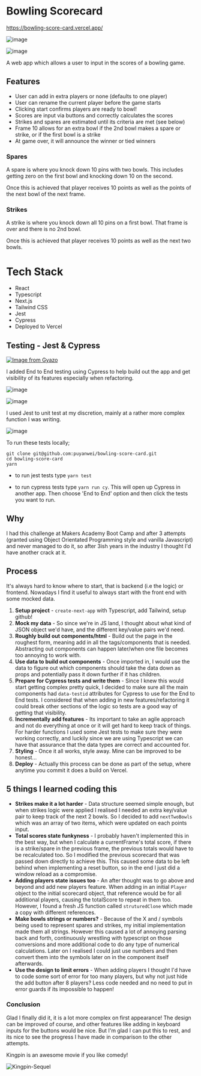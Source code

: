 # Bowling Scorecard

https://bowling-score-card.vercel.app/

![image](https://user-images.githubusercontent.com/14803518/205291630-ff0d8145-a093-450e-bcac-753fe755a5d4.png)

![image](https://user-images.githubusercontent.com/14803518/205291586-c9673b48-8a57-454b-9e5f-9875c44c0ced.png)

A web app which allows a user to input in the scores of a bowling game.

## Features

- User can add in extra players or none (defaults to one player)
- User can rename the current player before the game starts
- Clicking start confirms players are ready to bowl!
- Scores are input via buttons and correctly calculates the scores
- Strikes and spares are estimated until its criteria are met (see below)
- Frame 10 allows for an extra bowl if the 2nd bowl makes a spare or strike, or if the first bowl is a strike
- At game over, it will announce the winner or tied winners

### Spares

A spare is where you knock down 10 pins with two bowls. This includes getting zero on the first bowl and knocking down 10 on the second.

Once this is achieved that player receives 10 points as well as the points of the next bowl of the next frame.

### Strikes

A strike is where you knock down all 10 pins on a first bowl. That frame is over and there is no 2nd bowl.

Once this is achieved that player receives 10 points as well as the next two bowls.

# Tech Stack

- React
- Typescript
- Next.js
- Tailwind CSS
- Jest
- Cypress
- Deployed to Vercel

## Testing - Jest & Cypress

[![Image from Gyazo](https://i.gyazo.com/89df901784e007b95556f674cc48bd58.gif)](https://gyazo.com/89df901784e007b95556f674cc48bd58)

I added End to End testing using Cypress to help build out the app and get visibility of its features especially when refactoring.

![image](https://user-images.githubusercontent.com/14803518/205377551-34379816-2021-4bf8-8e53-d39456fff522.png)

![image](https://user-images.githubusercontent.com/14803518/205377665-171ac05a-fcef-401a-89aa-f6c7cedbc566.png)

I used Jest to unit test at my discretion, mainly at a rather more complex function I was writing.

![image](https://user-images.githubusercontent.com/14803518/205377843-27b11ed6-14f1-44a6-9956-39b113e2e3a8.png)

To run these tests locally;

```
git clone git@github.com:puyanwei/bowling-score-card.git
cd bowling-score-card
yarn
```

- to run jest tests type `yarn test`

- to run cypress tests type `yarn run cy`. This will open up Cypress in another app. Then choose 'End to End' option and then click the tests you want to run.

## Why

I had this challenge at Makers Academy Boot Camp and after 3 attempts (granted using Object Orientated Programming style and vanilla Javascript) and never managed to do it, so after 3ish years in the industry I thought I'd have another crack at it.

## Process

It's always hard to know where to start, that is backend (i.e the logic) or frontend. Nowadays I find it useful to always start with the front end with some mocked data.

1. **Setup project** - `create-next-app` with Typescript, add Tailwind, setup github!
2. **Mock my data** - So since we're in JS land, I thought about what kind of JSON object we'd have, and the different key/value pairs we'd need.
3. **Roughly build out components/html** - Build out the page in the roughest form, meaning add in all the tags/components that is needed. Abstracting out components can happen later/when one file becomes too annoying to work with.
4. **Use data to build out components** - Once imported in, I would use the data to figure out which components should take the data down as props and potentially pass it down further if it has children.
5. **Prepare for Cypress tests and write them** - Since I knew this would start getting complex pretty quick, I decided to make sure all the main components had `data-testid` attributes for Cypress to use for the End to End tests. I considered that when adding in new features/refactoring it could break other sections of the logic so tests are a good way of getting that visibility.
6. **Incrementally add features** - Its important to take an agile approach and not do everything at once or it will get hard to keep track of things. For harder functions I used some Jest tests to make sure they were working correctly, and luckily since we are using Typescript we can have that assurance that the data types are correct and accounted for.
7. **Styling** - Once it all works, style away. Mine can be improved to be honest...
8. **Deploy** - Actually this process can be done as part of the setup, where anytime you commit it does a build on Vercel.

## 5 things I learned coding this

- **Strikes make it a lot harder** - Data structure seemed simple enough, but when strikes logic were applied I realised I needed an extra key/value pair to keep track of the next 2 bowls. So I decided to add `nextTwoBowls` which was an array of two items, which were updated on each points input.
- **Total scores state funkyness** - I probably haven't implemented this in the best way, but when I calculate a currentFrame's total score, if there is a strike/spare in the previous frame, the previous totals would have to be recalculated too. So I modified the previous scorecard that was passed down directly to achieve this. This caused some data to be left behind when implementing a reset button, so in the end I just did a window reload as a compromise.
- **Adding players state issues too** - An after thought was to go above and beyond and add new players feature. When adding in an initial `Player` object to the initial scorecard object, that reference would be for all additional players, causing the totalScore to repeat in them too. However, I found a fresh JS function called `struturedClone` which made a copy with different references.
- **Make bowls strings or numbers?** - Because of the X and / symbols being used to represent spares and strikes, my initial implementation made them all strings. However this caused a lot of annoying parsing back and forth, continuously wrestling with typescript on those conversions and more additional code to do any type of numerical calculations. Later on I realised I could just use numbers and then convert them into the symbols later on in the component itself afterwards.
- **Use the design to limit errors** - When adding players I thought I'd have to code some sort of error for too many players, but why not just hide the add button after 8 players? Less code needed and no need to put in error guards if its impossible to happen!

### Conclusion

Glad I finally did it, it is a lot more complex on first appearance! The design can be improved of course, and other features like adding in keyboard inputs for the buttons would be nice. But I'm glad I can put this to rest, and its nice to see the progress I have made in comparison to the other attempts.

Kingpin is an awesome movie if you like comedy!

![Kingpin-Sequel](https://user-images.githubusercontent.com/14803518/205329589-231aeaeb-9d4a-45b8-b779-30fbd41d85ac.jpg)
